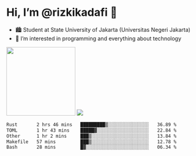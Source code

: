# Hi, I’m @rizkikadafi 👋
- 🏙 Student at State University of Jakarta (Universitas Negeri Jakarta)
- 👀 I’m interested in programming and everything about technology
<img height="180em" src="https://github-readme-stats.vercel.app/api?username=rizkikadafi&show_icons=true&hide_border=true&&count_private=true&include_all_commits=true" />
<img src="https://github-readme-stats.vercel.app/api/top-langs/?username=rizkikadafi&show_icons=true&hide_border=true&&count_private=true&include_all_commits=true" />

<!--START_SECTION:waka-->

```txt
Rust       2 hrs 46 mins   █████████▒░░░░░░░░░░░░░░░   36.89 %
TOML       1 hr 43 mins    █████▓░░░░░░░░░░░░░░░░░░░   22.84 %
Other      1 hr 2 mins     ███▒░░░░░░░░░░░░░░░░░░░░░   13.84 %
Makefile   57 mins         ███▒░░░░░░░░░░░░░░░░░░░░░   12.78 %
Bash       28 mins         █▓░░░░░░░░░░░░░░░░░░░░░░░   06.34 %
```

<!--END_SECTION:waka-->

<!---
rizkikadafi/rizkikadafi is a ✨ special ✨ repository because its `README.md` (this file) appears on your GitHub profile.
You can click the Preview link to take a look at your changes.
--->
